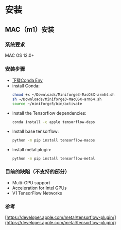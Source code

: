 # 安装
## MAC（m1）安装
### 系统要求
MAC OS 12.0+
### 安装步骤
+ [下载Conda Env](https://github.com/conda-forge/miniforge/releases/latest/download/Miniforge3-MacOSX-arm64.sh)
+ install Conda:
  ```bash
  chmod +x ~/Downloads/Miniforge3-MacOSX-arm64.sh
  sh ~/Downloads/Miniforge3-MacOSX-arm64.sh
  source ~/miniforge3/bin/activate
  ``` 
+ Install the Tensorflow dependencies:
  ```bash
  conda install -c apple tensorflow-deps
  ```
+ Install base tensorflow:
  ```bash
  python -m pip install tensorflow-macos
  ```
+ Install metal plugin:
  ```bash
  python -m pip install tensorflow-metal
  ```
### 目前的缺陷（不支持的部分）
+ Multi-GPU support
+ Acceleration for Intel GPUs
+ V1 TensorFlow Networks

### 参考
[https://developer.apple.com/metal/tensorflow-plugin/](https://developer.apple.com/metal/tensorflow-plugin/)
